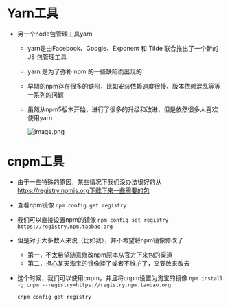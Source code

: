 # Yarn工具

* 另一个node包管理工具yarn
  * yarn是由Facebook、Google、Exponent 和 Tilde 联合推出了一个新的 JS 包管理工具
  * yarn 是为了弥补 npm 的一些缺陷而出现的
  * 早期的npm存在很多的缺陷，比如安装依赖速度很慢、版本依赖混乱等等一系列的问题
  * 虽然从npm5版本开始，进行了很多的升级和改进，但是依然很多人喜欢使用yarn
    
    ![image.png](https://p1-juejin.byteimg.com/tos-cn-i-k3u1fbpfcp/301df7398a5c4860a3e93acbca6f2b93~tplv-k3u1fbpfcp-watermark.image)


# cnpm工具

* 由于一些特殊的原因，某些情况下我们没办法很好的从 https://registry.npmjs.org下载下来一些需要的包

* 查看npm镜像
  ``
  npm config get registry
  ``

* 我们可以直接设置npm的镜像
  ``
  npm config set registry https://registry.npm.taobao.org
  ``

* 但是对于大多数人来说（比如我），并不希望将npm镜像修改了
  * 第一，不太希望随意修改npm原本从官方下来包的渠道
  * 第二，担心某天淘宝的镜像挂了或者不维护了，又要改来改去

* 这个时候，我们可以使用cnpm，并且将cnpm设置为淘宝的镜像
  ``
  npm install -g cnpm --registry=https://registry.npm.taobao.org
  ``

  ``
  cnpm config get registry
  ``
